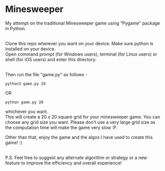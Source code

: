 # Minesweeper

My attempt on the traditional Minesweeper game using "Pygame" package in Python.<br><br>

Clone this repo wherever you want on your device. Make sure python is installed on your device.<br>
Open command prompt (for Windows users), terminal (for Linux users) or shell (for iOS users) and enter this directory.<br><br>

Then run the file "game.py" as follows -<br>
```
python3 game.py 20
```
OR
```
python game.py 20
```
whichever you want.
<br>
This will create a 20 x 20 square grid for your minesweeper game. You can choose any grid size you want. Please don't use a very large grid size as the computation time will make the game very slow :P.<br>

Other than that, enjoy the game and the algos I have used to create this game! :)<br><br>

P.S. Feel free to suggest any alternate algorithm or strategy or a new feature to improve the efficiency and overall experience!
